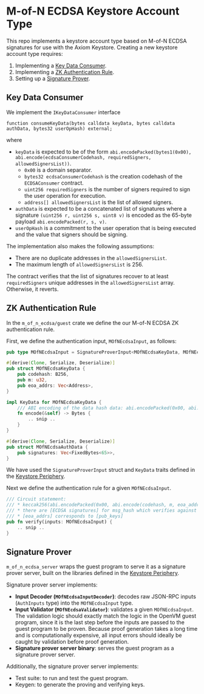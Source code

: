 # M-of-N ECDSA Keystore Account Type

This repo implements a keystore account type based on M-of-N ECDSA signatures for use with the Axiom Keystore. Creating a new keystore account type requires:

1. Implementing a [Key Data Consumer](https://keystore-docs.axiom.xyz/docs/creating-a-keystore-account-type/key-data-consumer).
2. Implementing a [ZK Authentication Rule](https://keystore-docs.axiom.xyz/docs/creating-a-keystore-account-type/overview).
3. Setting up a [Signature Prover](https://keystore-docs.axiom.xyz/docs/creating-a-keystore-account-type/signature-prover).

## Key Data Consumer

We implement the `IKeyDataConsumer` interface

```solidity
function consumeKeyData(bytes calldata keyData, bytes calldata authData, bytes32 userOpHash) external;
```

where 

- `keyData` is expected to be of the form `abi.encodePacked(bytes1(0x00), abi.encode(ecdsaConsumerCodehash, requiredSigners, allowedSignersList))`.
    - `0x00` is a domain separator.
    - `bytes32 ecdsaConsumerCodehash` is the creation codehash of the `ECDSAConsumer` contract.
    - `uint256 requiredSigners` is the number of signers required to sign the user operation for execution.
    - `address[] allowedSignersList` is the list of allowed signers.
- `authData` is expected to be a concatenated list of signatures where a signature `(uint256 r, uint256 s, uint8 v)` is encoded as the 65-byte payload `abi.encodePacked(r, s, v)`.
- `userOpHash` is a commitment to the user operation that is being executed and the value that signers should be signing.

The implementation also makes the following assumptions:
- There are no duplicate addresses in the `allowedSignersList`.
- The maximum length of `allowedSignersList` is 256.

The contract verifies that the list of signatures recover to at least `requiredSigners` unique addresses in the `allowedSignersList` array. Otherwise, it reverts.

## ZK Authentication Rule

In the `m_of_n_ecdsa/guest` crate we define the our M-of-N ECDSA ZK authentication rule.

First, we define the authentication input, `MOfNEcdsaInput`, as follows:

```rust
pub type MOfNEcdsaInput = SignatureProverInput<MOfNEcdsaKeyData, MOfNEcdsaAuthData>;

#[derive(Clone, Serialize, Deserialize)]
pub struct MOfNEcdsaKeyData {
    pub codehash: B256,
    pub m: u32,
    pub eoa_addrs: Vec<Address>,
}

impl KeyData for MOfNEcdsaKeyData {
    /// ABI encoding of the data hash data: abi.encodePacked(0x00, abi.encode(codehash, m, eoa_addrs))
    fn encode(&self) -> Bytes {
        .. snip ..
    }
}

#[derive(Clone, Serialize, Deserialize)]
pub struct MOfNEcdsaAuthData {
    pub signatures: Vec<FixedBytes<65>>,
}
```

We have used the `SignatureProverInput` struct and `KeyData` traits defined in the [Keystore Periphery](https://github.com/axiom-crypto/keystore-periphery).

Next we define the authentication rule for a given `MOfNEcdsaInput`.

```rust
/// Circuit statement:
/// * keccak256(abi.encodePacked(0x00, abi.encode(codehash, m, eoa_addrs))) == data_hash
/// * there are [ECDSA signatures] for msg_hash which verifies against [pub_keys]
/// * [eoa_addrs] corresponds to [pub_keys]
pub fn verify(inputs: MOfNEcdsaInput) {
    .. snip ..
}
```

## Signature Prover

`m_of_n_ecdsa_server` wraps the guest program to serve it as a signature prover server, built on the libraries defined in the [Keystore Periphery](https://github.com/axiom-crypto/keystore-periphery).

Signature prover server implements:

- **Input Decoder (`MOfNEcdsaInputDecoder`)**: decodes raw JSON-RPC inputs (`AuthInputs` type) into the `MOfNEcdsaInput` type.
- **Input Validator (`MOfNEcdsaValidator`)**: validates a given `MOfNEcdsaInput`. The validation logic should exactly match the logic in the OpenVM guest program, since it is the last step before the inputs are passed to the guest program to be proven. Because proof generation takes a long time and is computationally expensive, all input errors should ideally be caught by validation before proof generation.
- **Signature prover server binary**: serves the guest program as a signature prover server.

Additionally, the signature prover server implements:
- Test suite: to run and test the guest program.
- Keygen: to generate the proving and verifying keys.
